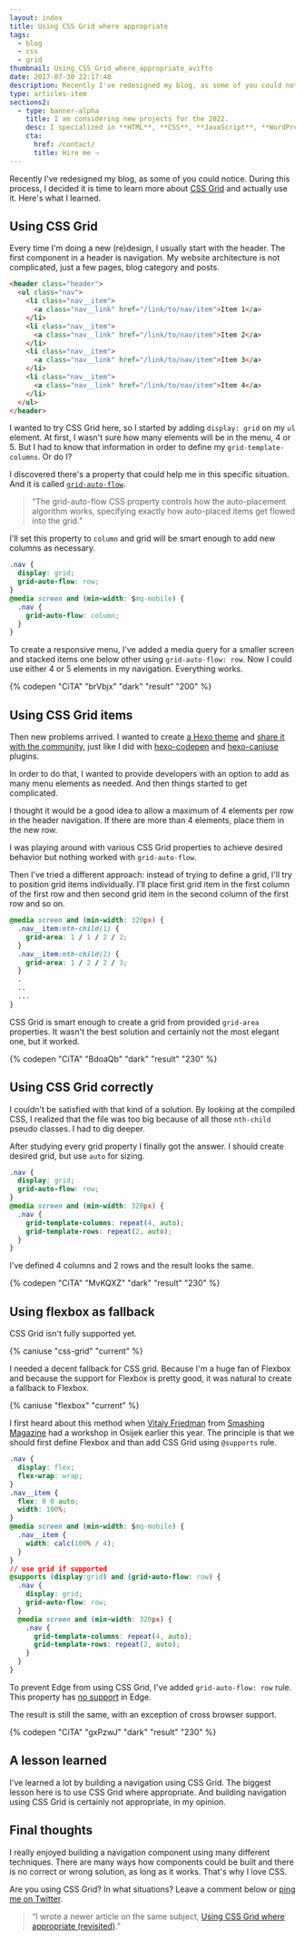 ```yaml
---
layout: index
title: Using CSS Grid where appropriate
tags:
  - blog
  - css
  - grid
thumbnail: Using_CSS_Grid_where_appropriate_avifto
date: 2017-07-30 22:17:48
description: Recently I've redesigned my blog, as some of you could notice. During this process, I decided it is time to learn more about CSS Grid and actually use it. Here's what I learned.
type: articles-item
sections2:
  - type: banner-alpha
    title: I am considering new projects for the 2022.
    desc: I specialized in **HTML**, **CSS**, **JavaScript**, **WordPress**, **Shopify**, and **JAMstack** technologies.
    cta:
      href: /contact/
      title: Hire me ⇢
---
```


Recently I've redesigned my blog, as some of you could notice. During this process, I decided it is time to learn more about [CSS Grid](https://css-tricks.com/snippets/css/complete-guide-grid/) and actually use it. Here's what I learned.

<!-- more -->

## Using CSS Grid

Every time I'm doing a new (re)design, I usually start with the header. The first component in a header is navigation. My website architecture is not complicated, just a few pages, blog category and posts.

``` html
<header class="header">
  <ul class="nav">
    <li class="nav__item">
      <a class="nav__link" href="/link/to/nav/item">Item 1</a>
    </li>
    <li class="nav__item">
      <a class="nav__link" href="/link/to/nav/item">Item 2</a>
    </li>
    <li class="nav__item">
      <a class="nav__link" href="/link/to/nav/item">Item 3</a>
    </li>
    <li class="nav__item">
      <a class="nav__link" href="/link/to/nav/item">Item 4</a>
    </li>
  </ul>
</header>
```

I wanted to try CSS Grid here, so I started by adding `display: grid` on my `ul` element. At first, I wasn't sure how many elements will be in the menu, 4 or 5. But I had to know that information in order to define my `grid-template-columns`. Or do I?

I discovered there's a property that could help me in this specific situation. And it is called [`grid-auto-flow`](https://developer.mozilla.org/en-US/docs/Web/CSS/grid-auto-flow).

> “The grid-auto-flow CSS property controls how the auto-placement algorithm works, specifying exactly how auto-placed items get flowed into the grid.”

I'll set this property to `column` and grid will be smart enough to add new columns as necessary.

``` css
.nav {
  display: grid;
  grid-auto-flow: row;
}
@media screen and (min-width: $mq-mobile) {
  .nav {
    grid-auto-flow: column;
  }
}
```

To create a responsive menu, I've added a media query for a smaller screen and stacked items one below other using `grid-auto-flow: row`. Now I could use either 4 or 5 elements in my navigation. Everything works.

{% codepen "CiTA" "brVbjx" "dark" "result" "200" %}

## Using CSS Grid items

Then new problems arrived. I wanted to create [a Hexo theme](https://hexo.io/docs/themes.html) and [share it with the community](https://hexo.io/themes/), just like I did with [hexo-codepen](https://www.npmjs.com/package/hexo-codepen) and [hexo-caniuse](https://www.npmjs.com/package/hexo-caniuse) plugins.

In order to do that, I wanted to provide developers with an option to add as many menu elements as needed. And then things started to get complicated.

I thought it would be a good idea to allow a maximum of 4 elements per row in the header navigation. If there are more than 4 elements, place them in the new row.

I was playing around with various CSS Grid properties to achieve desired behavior but nothing worked with `grid-auto-flow`.

Then I've tried a different approach: instead of trying to define a grid, I'll try to position grid items individually. I'll place first grid item in the first column of the first row and then second grid item in the second column of the first row and so on.

``` css
@media screen and (min-width: 320px) {
  .nav__item:nth-child(1) {
    grid-area: 1 / 1 / 2 / 2;
  }
  .nav__item:nth-child(2) {
    grid-area: 1 / 2 / 2 / 3;
  }
  .
  ..
  ...
}
```

CSS Grid is smart enough to create a grid from provided `grid-area` properties. It wasn't the best solution and certainly not the most elegant one, but it worked.

{% codepen "CiTA" "BdoaQb" "dark" "result" "230" %}

## Using CSS Grid correctly

I couldn't be satisfied with that kind of a solution. By looking at the compiled CSS, I realized that the file was too big because of all those `nth-child` pseudo classes. I had to dig deeper.

After studying every grid property I finally got the answer. I should create desired grid, but use `auto` for sizing.

``` css
.nav {
  display: grid;
  grid-auto-flow: row;
}
@media screen and (min-width: 320px) {
  .nav {
    grid-template-columns: repeat(4, auto);
    grid-template-rows: repeat(2, auto);
  }
}
```

I've defined 4 columns and 2 rows and the result looks the same.

{% codepen "CiTA" "MvKQXZ" "dark" "result" "230" %}

## Using flexbox as fallback

CSS Grid isn't fully supported yet.

{% caniuse "css-grid" "current" %}

I needed a decent fallback for CSS grid. Because I'm a huge fan of Flexbox and because the support for Flexbox is pretty good, it was natural to create a fallback to Flexbox.

{% caniuse "flexbox" "current" %}

I first heard about this method when [Vitaly Friedman](https://www.smashingmagazine.com/author/vitaly-friedman/) from [Smashing Magazine](https://www.smashingmagazine.com/) had a workshop in Osijek earlier this year. The principle is that we should first define Flexbox and than add CSS Grid using `@supports` rule.

``` css
.nav {
  display: flex;
  flex-wrap: wrap;
}
.nav__item {
  flex: 0 0 auto;
  width: 100%;
}
@media screen and (min-width: $mq-mobile) {
  .nav__item {
    width: calc(100% / 4);
  }
}
// use grid if supported
@supports (display:grid) and (grid-auto-flow: row) {
  .nav {
    display: grid;
    grid-auto-flow: row;
  }
  @media screen and (min-width: 320px) {
    .nav {
      grid-template-columns: repeat(4, auto);
      grid-template-rows: repeat(2, auto);
    }
  }
}
```

To prevent Edge from using CSS Grid, I've added `grid-auto-flow: row` rule. This property has [no support](https://developer.mozilla.org/en-US/docs/Web/CSS/grid-auto-flow#Browser_compatibility) in Edge.

The result is still the same, with an exception of cross browser support.

{% codepen "CiTA" "gxPzwJ" "dark" "result" "230" %}

## A lesson learned

I've learned a lot by building a navigation using CSS Grid. The biggest lesson here is to use CSS Grid where appropriate. And building navigation using CSS Grid is certainly not appropriate, in my opinion.

## Final thoughts

I really enjoyed building a navigation component using many different techniques. There are many ways how components could be built and there is no correct or wrong solution, as long as it works. That's why I love CSS.

Are you using CSS Grid? In what situations? Leave a comment below or [ping me on Twitter](https://twitter.com/malimirkeccita).

> “I wrote a newer article on the same subject, [Using CSS Grid where appropriate (revisited)](/articles/using-css-grid-where-appropriate-revisited/).”
